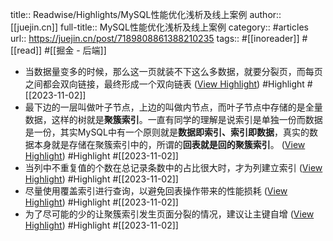 title:: Readwise/Highlights/MySQL性能优化浅析及线上案例
author:: [[juejin.cn]]
full-title:: MySQL性能优化浅析及线上案例
category:: #articles
url:: https://juejin.cn/post/7189808861388210235
tags:: #[[inoreader]] #[[read]] #[[掘金 - 后端]]

- 当数据量变多的时候，那么这一页就装不下这么多数据，就要分裂页，而每页之间都会双向链接，最终形成一个双向链表 ([View Highlight](https://read.readwise.io/read/01he6yqzw892p6msqa8e1crgd0)) #Highlight #[[2023-11-02]]
- 最下边的一层叫做叶子节点，上边的叫做内节点，而叶子节点中存储的是全量数据，这样的树就是**聚簇索引**。一直有同学的理解是说索引是单独一份而数据是一份，其实MySQL中有一个原则就是**数据即索引、索引即数据**，真实的数据本身就是存储在聚簇索引中的，所谓的**回表就是回的聚簇索引**。 ([View Highlight](https://read.readwise.io/read/01he6yrg0gybs9p6cffq5q38kb)) #Highlight #[[2023-11-02]]
- 当列中不重复值的个数在总记录条数中的占比很大时，才为列建立索引 ([View Highlight](https://read.readwise.io/read/01he6ys1gcwey68za1tz6npszg)) #Highlight #[[2023-11-02]]
- 尽量使用覆盖索引进行查询，以避免回表操作带来的性能损耗 ([View Highlight](https://read.readwise.io/read/01he6yswsvqf1m9y98q7pce5km)) #Highlight #[[2023-11-02]]
- 为了尽可能的少的让聚簇索引发生页面分裂的情况，建议让主键自增 ([View Highlight](https://read.readwise.io/read/01he6yt15xfe49eh2wca2nkb7m)) #Highlight #[[2023-11-02]]